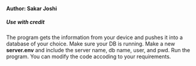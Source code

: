#### Author: Sakar Joshi
##### Use with credit

The program gets the information from your device and pushes it into a database of your choice. 
Make sure your DB is running. Make a new <strong>server.env</strong> and include the server name, db name, user, and pwd. 
Run the program. You can modify the code accoding to your requirements.

